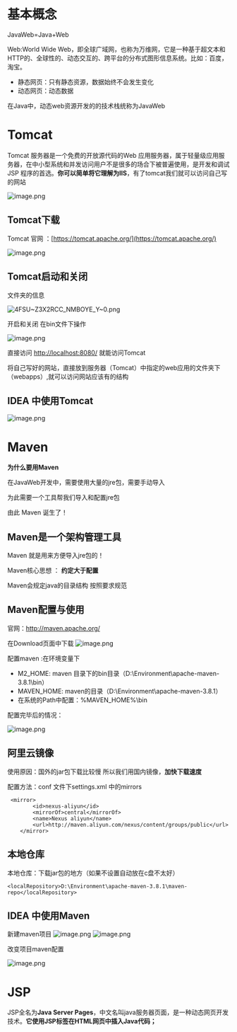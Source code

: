 # 基本概念

JavaWeb=Java+Web

Web:World Wide Web，即全球广域网，也称为万维网，它是一种基于超文本和HTTP的、全球性的、动态交互的、跨平台的分布式图形信息系统。比如：百度，淘宝。
- 静态网页：只有静态资源，数据始终不会发生变化
- 动态网页：动态数据

在Java中，动态web资源开发的的技术栈统称为JavaWeb


# Tomcat
Tomcat 服务器是一个免费的开放源代码的Web 应用服务器，属于轻量级应用服务器，在中小型系统和并发访问用户不是很多的场合下被普遍使用，是开发和调试JSP 程序的首选。**你可以简单将它理解为IIS**，有了tomcat我们就可以访问自己写的网站


![image.png](https://i.loli.net/2021/06/08/o18kQ9zBGs3fmrc.png)
## Tomcat下载
Tomcat 官网 ：[https://tomcat.apache.org/](https://tomcat.apache.org/)

![image.png](https://i.loli.net/2021/06/08/evWjpyoxUbgS5un.png)


## Tomcat启动和关闭

文件夹的信息

![4FSU~Z3X2RCC_NMBOYE_Y~0.png](https://i.loli.net/2021/06/09/BGEJV6FQOMiWpDh.png)

开启和关闭 在bin文件下操作

![image.png](https://i.loli.net/2021/06/09/5J6c2ALtI8UB7Zv.png)


直接访问 [http://localhost:8080/](http://localhost:8080/)  就能访问Tomcat


将自己写好的网站，直接放到服务器（Tomcat）中指定的web应用的文件夹下（webapps）,就可以访问网站应该有的结构


## IDEA 中使用Tomcat

![image.png](https://i.loli.net/2021/06/14/DVye8nmJYSrFdxj.png)



# Maven

**为什么要用Maven**


在JavaWeb开发中，需要使用大量的jre包，需要手动导入

为此需要一个工具帮我们导入和配置jre包

由此 Maven 诞生了！



## Maven是一个架构管理工具

Maven 就是用来方便导入jre包的！

Maven核心思想 ： **约定大于配置**

Maven会规定java的目录结构 按照要求规范


## Maven配置与使用

官网：http://maven.apache.org/


在Download页面中下载
![image.png](https://i.loli.net/2021/06/10/38lVgKqRoQUPDJM.png)


配置maven :在环境变量下

- M2_HOME:  maven 目录下的bin目录（D:\Environment\apache-maven-3.8.1\bin）
- MAVEN_HOME:  maven的目录（D:\Environment\apache-maven-3.8.1）
- 在系统的Path中配置：%MAVEN_HOME%\bin

配置完毕后的情况：

![image.png](https://i.loli.net/2021/06/10/5GWqjupIk9ZTsxH.png)


##  阿里云镜像

使用原因：国外的jar包下载比较慢 所以我们用国内镜像，**加快下载速度**

配置方法：conf 文件下settings.xml 中的mirrors


```
 <mirror>
        <id>nexus-aliyun</id>
        <mirrorOf>central</mirrorOf>
        <name>Nexus aliyun</name>
        <url>http://maven.aliyun.com/nexus/content/groups/public</url>
    </mirror>
```

## 本地仓库


本地仓库：下载jar包的地方（如果不设置自动放在c盘不太好）

```
<localRepository>D:\Environment\apache-maven-3.8.1\maven-repo</localRepository>
```


## IDEA 中使用Maven

新建maven项目
![image.png](https://i.loli.net/2021/06/12/Pcjk42HzodhxSUL.png)
![image.png](https://i.loli.net/2021/06/12/T7QePj2wAsVXuOF.png)


改变项目maven配置

![image.png](https://i.loli.net/2021/06/12/Igo5DxYs7Jyj4ah.png)

# JSP
JSP全名为**Java Server Pages**，中文名叫java服务器页面，是一种动态网页开发技术。**它使用JSP标签在HTML网页中插入Java代码；**